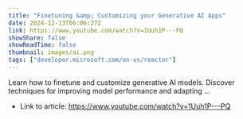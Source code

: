```yaml
---
title: "Finetuning &amp; Customizing your Generative AI Apps"
date: 2024-12-13T06:06:27Z
link: https://www.youtube.com/watch?v=1Uuh1P---PQ
showShare: false
showReadTime: false
thumbnail: images/ai.png
tags: ["developer.microsoft.com/en-us/reactor"]
---
```

Learn how to finetune and customize generative AI models. Discover techniques for improving model performance and adapting ...

- Link to article: https://www.youtube.com/watch?v=1Uuh1P---PQ